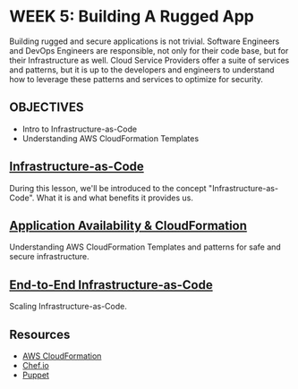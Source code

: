 # WEEK 5: Building A Rugged App
Building rugged and secure applications is not trivial. Software Engineers and DevOps Engineers are responsible, not only for their code base, but for their Infrastructure as well. Cloud Service Providers offer a suite of services and patterns, but it is up to the developers and engineers to understand how to leverage these patterns and services to optimize for security.

## OBJECTIVES
- Intro to Infrastructure-as-Code
- Understanding AWS CloudFormation Templates

## [Infrastructure-as-Code](LESSON-1.md)
During this lesson, we'll be introduced to the concept "Infrastructure-as-Code". What it is and what benefits it provides us.

## [Application Availability & CloudFormation](LESSON-2.md)
Understanding AWS CloudFormation Templates and patterns for safe and secure infrastructure.

## [End-to-End Infrastructure-as-Code](LESSON-3.md)
Scaling Infrastructure-as-Code.

## Resources
- [AWS CloudFormation](https://aws.amazon.com/cloudformation/)
- [Chef.io](https://www.chef.io/)
- [Puppet](https://puppet.com/)
